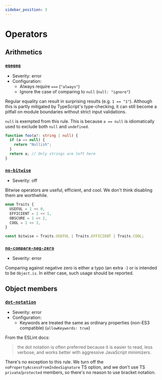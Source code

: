 ```yaml
---
sidebar_position: 3
---
```


# Operators

## Arithmetics

### [`eqeqeq`](https://eslint.org/docs/rules/eqeqeq)

- Severity: error
- Configuration:
  - Always require `===` (`"always"`)
  - Ignore the case of comparing to `null` (`null: "ignore"`)

Regular equality can result in surprising results (e.g. `1 == "1"`). Although this is partly mitigated by TypeScript's type-checking, it can still become a pitfall on module boundaries without strict input validations.

`null` is exempted from this rule. This is because `a == null` is idiomatically used to exclude both `null` and `undefined`.

```ts twoslash
function foo(a?: string | null) {
  if (a == null) {
    return "Nullish";
  }
  return a; // Only strings are left here
}
```

### [`no-bitwise`](https://eslint.org/docs/rules/no-bitwise)

- Severity: off

Bitwise operators are useful, efficient, and cool. We don't think disabling them are worthwhile.

```ts twoslash
enum Traits {
  USEFUL = 1 << 0,
  EFFICIENT = 1 << 1,
  OBSCURE = 1 << 2,
  COOL = 1 << 3,
}

const bitwise = Traits.USEFUL | Traits.EFFICIENT | Traits.COOL;
```

### [`no-compare-neg-zero`](https://eslint.org/docs/rules/no-compare-neg-zero)

- Severity: error

Comparing against negative zero is either a typo (an extra `-`) or is intended to be `Object.is`. In either case, such usage should be reported.

## Object members

### [`dot-notation`](https://eslint.org/docs/rules/dot-notation)

- Severity: error
- Configuration:
  - Keywords are treated the same as ordinary properties (non-ES3 compatible) (`allowKeywords: true`)

From the ESLint docs:

> the dot notation is often preferred because it is easier to read, less verbose, and works better with aggressive JavaScript minimizers.

There's no exception to this rule. We turn off the `noPropertyAccessFromIndexSignature` TS option, and we don't use TS `private`/`protected` members, so there's no reason to use bracket notation.
